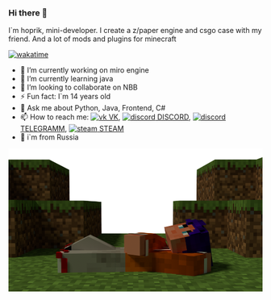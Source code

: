 ### Hi there 👋

I`m hoprik, mini-developer. I create a z/paper engine and csgo case with my friend. And a lot of mods and plugins for minecraft 

[![wakatime](https://wakatime.com/badge/user/dfcbe794-c409-4097-a53e-aedc2d8b21d6.svg)](https://wakatime.com/@Hoprik)

- 🔭 I’m currently working on miro engine
- 🌱 I’m currently learning java
- 👯 I’m looking to collaborate on NBB
- ⚡ Fun fact: I`m 14 years old
- 💬 Ask me about Python, Java, Frontend, C#
- 📫 How to reach me: [![vk](https://img.icons8.com/nolan/12/vk-circled.png) VK](https://vk.com/valeramorozov2016), [![discord](https://img.icons8.com/nolan/12/1A6DFF/C822FF/discord-logo.png) DISCORD](https://discordapp.com/users/678545337136447501/), [![discord](https://img.icons8.com/nolan/12/1A6DFF/C822FF/telegram-app.png) TELEGRAMM](https://t.me/hoprik),  [![steam](https://img.icons8.com/nolan/12/1A6DFF/C822FF/steam--v1.png) STEAM](https://steamcommunity.com/id/hoprik/)
- 🚩 i`m from Russia

[![minecraft](https://github.com/hoprik/hoprik/blob/main/hoprikMinecraft.png?raw=true)](https://ru.namemc.com/profile/hopyansky0059.1)
